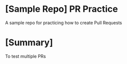 # [Sample Repo] PR Practice
A sample repo for practicing how to create Pull Requests

# [Summary]
To test multiple PRs